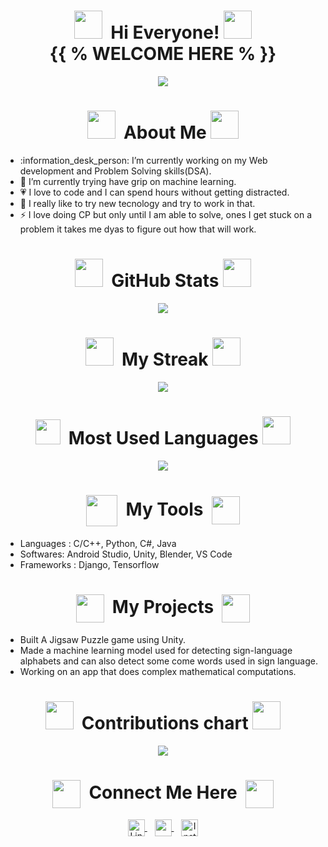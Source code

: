 <!-- HELLO SECTION -->
# <div align="center"><img height="45px" width="45px" src="https://user-images.githubusercontent.com/91816645/173222652-e7e713b4-79c0-4fce-ba5f-64808310117b.gif">&nbsp;&nbsp;Hi Everyone!&nbsp;<img height="45px" width="45px" src="https://user-images.githubusercontent.com/91816645/173222652-e7e713b4-79c0-4fce-ba5f-64808310117b.gif"><br>{{ % WELCOME HERE % }}
  </div>
  <!-- CODING GIF -->
  <div align="center">
    <img src="https://user-images.githubusercontent.com/91816645/173221126-d5476b08-a220-4f70-bdea-69f5d1bbce26.gif" >
  </div>

<!-- ABOUT SECTION -->
# <div align="center"><img height="45px" width="45px" src="https://user-images.githubusercontent.com/91816645/173225001-c98043c5-e6a2-4f6a-bc33-a6f9d0d27935.gif">&nbsp;&nbsp;About Me&nbsp;<img height="45px" width="45px" src="https://user-images.githubusercontent.com/91816645/173225001-c98043c5-e6a2-4f6a-bc33-a6f9d0d27935.gif">
  </div>
  <!-- ABOUT INFO -->
  <ul>
    <li>:information_desk_person: I’m currently working on my Web development and Problem Solving skills(DSA).</li>
    <li>🌱 I’m currently trying have grip on machine learning.</li>
    <li>💗 I love to code and I can spend hours without getting distracted.</li>
    <li>📄 I really like to try new tecnology and try to work in that.</li>
    <li>⚡ I love doing CP but only until I am able to solve, ones I get stuck on a problem it takes me dyas to figure out how that will work.</li>
  </ul>

<!-- GITHUB STATS SECTION -->
# <div align="center"><img height="45px" width="45px" src="https://user-images.githubusercontent.com/91816645/173223735-d842e8b5-6940-4e8a-bcd4-515951465e62.gif">&nbsp;&nbsp;GitHub Stats&nbsp;<img height="45px" width="45px" src="https://user-images.githubusercontent.com/91816645/173223735-d842e8b5-6940-4e8a-bcd4-515951465e62.gif">
  </div>
  <!-- GITHUB STATS GIF -->
  <div align="center">
    <img src="https://github-readme-stats.vercel.app/api?username=younus-Sid&show_icons=true&theme=merko">
  </div>

<!-- STREAK SECTION -->
# <div align="center"><img height="45px" width="45px" src="https://user-images.githubusercontent.com/91816645/173223907-14b30c3f-f179-48d5-b09f-14053c2521b2.gif">&nbsp;&nbsp;My Streak&nbsp;<img height="45px" width="45px" src="https://user-images.githubusercontent.com/91816645/173223907-14b30c3f-f179-48d5-b09f-14053c2521b2.gif">
  </div>
  <!-- GITHUB STREAK GIF -->
  <div align="center">
    <img src="http://github-readme-streak-stats.herokuapp.com?user=younus-Sid&theme=merko&hide_border=true">
  </div>

<!-- GITHUB LANGUAGES USED SECTION -->
# <div align="center"><img height="40px" width="40px" src="https://user-images.githubusercontent.com/91816645/173224399-7a5ba8d2-fa6d-46c0-945b-c485dc497f9f.gif">&nbsp;&nbsp;Most Used Languages&nbsp;<img height="45px" width="45px" src="https://user-images.githubusercontent.com/91816645/173224399-7a5ba8d2-fa6d-46c0-945b-c485dc497f9f.gif">
  </div>
  <!-- LANGUAGES USED GIF -->
  <div align="center">
    <img src="https://github-readme-stats.vercel.app/api/top-langs/?username=younus-Sid&theme=merko">
  </div>

<!-- MY TOOLS SECTION -->
# <div align="center"><img height="50px" width="50px" src="https://user-images.githubusercontent.com/91816645/173222875-af56e6e0-0a0f-4edb-bd92-71063ac44756.gif" align="center">&nbsp;&nbsp;My Tools&nbsp;&nbsp;<img height="45px" width="45px" src="https://user-images.githubusercontent.com/91816645/173222875-af56e6e0-0a0f-4edb-bd92-71063ac44756.gif" align="center">
  </div>
  <!-- MY TOOLS LIST -->
  <ul>
    <li>Languages : C/C++, Python, C#, Java</li>
    <li>Softwares: Android Studio, Unity, Blender, VS Code</li>
    <li>Frameworks : Django, Tensorflow</li>
  </ul>

<!-- MY PROJECT SECTION -->
# <div align="center"><img height="45px" width="45px" src="https://user-images.githubusercontent.com/91816645/173224552-1431c82c-250d-43f1-a3f7-0eb0fe115f7d.gif" align="center">&nbsp;&nbsp;My Projects&nbsp;&nbsp;<img height="45px" width="45px" src="https://user-images.githubusercontent.com/91816645/173224552-1431c82c-250d-43f1-a3f7-0eb0fe115f7d.gif" align="center">
  </div>
  <!-- MY PROJECTS LIST -->
  <ul>
    <li>Built A Jigsaw Puzzle game using Unity.</li>
    <li>Made a machine learning model used for detecting sign-language alphabets and can also detect some come words used in sign language.</li>
    <li>Working on an app that does complex mathematical computations.</li>
  </ul>
  
<!-- CONTRIBUTION CHART SECTION -->
# <div align="center"><img height="45px" width="45px" src="https://user-images.githubusercontent.com/91816645/173222757-326a27de-063a-4c14-8e8d-bd46c6361b25.gif">&nbsp;&nbsp;Contributions chart&nbsp;<img height="45px" width="45px" src="https://user-images.githubusercontent.com/91816645/173222757-326a27de-063a-4c14-8e8d-bd46c6361b25.gif">
  </div>
  <!-- CONTRIBUTION CHART GIF -->
  <div align="center">
    <img src="https://github.com/younus-Sid/younus-Sid/blob/output/github-contribution-grid-snake.svg">
  </div>

<!-- CONNECT ME SECTION -->
# <div align="center"><img height="45px" width="45px" src="https://user-images.githubusercontent.com/91816645/173221621-38c0a8d9-c362-430f-9813-714eca6836b7.gif" align="center">&nbsp;&nbsp;Connect Me Here&nbsp;&nbsp;<img height="45px" width="45px" src="https://user-images.githubusercontent.com/91816645/173221621-38c0a8d9-c362-430f-9813-714eca6836b7.gif" align="center">
  </div>
  <!-- LINKEDIN SECTION -->
  <div align="center">
    <!-- LINKEDIN SVG -->
    <a href="https://www.linkedin.com/in/younus-siddique-coyousi-59908020a">
      <img src="https://raw.githubusercontent.com/yushi1007/yushi1007/main/images/linkedin.svg" alt="LinkedIn" width="27px" align="center" />
    </a>&nbsp;&nbsp;
    <!-- EMAIL SECTION -->
    <a href="mailto: karocode11@gmail.com">
      <!-- EMAIL SVG -->
      <img width="27px" src="https://user-images.githubusercontent.com/91816645/173191980-4141ba6a-aef8-487b-8f02-adae39601e20.svg" align="center">
    </a>&nbsp;&nbsp;
    <!-- INSTAGRAM SECTION -->
    <a href="https://instagram.com/coyousi19">
      <!-- INSTAGRAM SVG -->
      <img  src="https://raw.githubusercontent.com/yushi1007/yushi1007/main/images/instagram.svg" alt="Instagram" width="27px" align="center"/>
    </a><br>
  </div>
